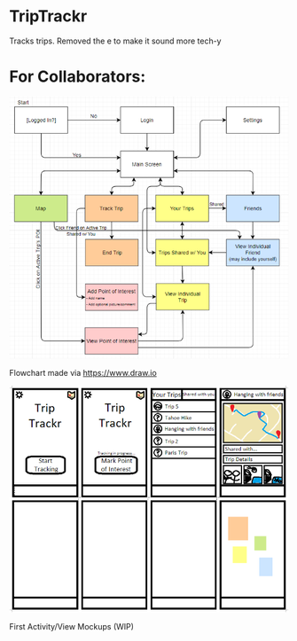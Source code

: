 # TripTrackr

Tracks trips.
Removed the e to make it sound more tech-y

# For Collaborators:

![Flowchart](/readme_files/Flowchart.png)

Flowchart made via https://www.draw.io

![Activity Mockups](/readme_files/mock.png)

First Activity/View Mockups (WIP)